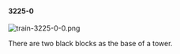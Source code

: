 #### 3225-0
![train-3225-0-0.png](https://github.com/lil-lab/nlvr/raw/master/nlvr/train/images/18/train-3225-0-0.png "train-3225-0-0.png")

There are two black blocks as the base of a tower.